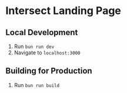 # Intersect Landing Page

## Local Development

1. Run `bun run dev`
2. Navigate to `localhost:3000`

## Building for Production

1. Run `bun run build`

